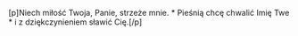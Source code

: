 [p]Niech miłość Twoja, Panie, strzeże mnie. * Pieśnią chcę chwalić Imię Twe * i z dziękczynieniem sławić Cię.[/p]